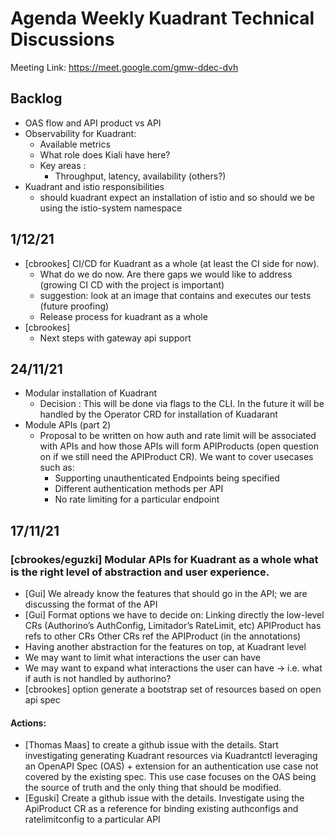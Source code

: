 # Agenda Weekly Kuadrant Technical Discussions


Meeting Link: https://meet.google.com/gmw-ddec-dvh


## Backlog 


- OAS flow and API product vs API 
- Observability for Kuadrant:
  - Available metrics
  - What role does Kiali have here?
  - Key areas :
    - Throughput, latency, availability (others?)
- Kuadrant and istio responsibilities
  - should kuadrant expect an installation of istio and so should we be using the istio-system namespace

## 1/12/21

- [cbrookes] CI/CD for Kuadrant as a whole (at least the CI side for now). 
    - What do we do now. Are there gaps we would like to address (growing CI CD with the project is important)
    - suggestion: look at an image that contains and executes our tests (future proofing)
    - Release process for kuadrant as a whole 
- [cbrookes]
   - Next steps with gateway api support
  

## 24/11/21
- Modular installation of Kuadrant   
  - Decision : This will be done via flags to the CLI. In the future it will be handled by the Operator CRD for installation of Kuadarant
- Module APIs (part 2) 
  - Proposal to be written on how auth and rate limit will be associated with APIs and how those APIs will form APIProducts (open question on if we still need the APIProduct CR). We want to cover usecases such as:
    - Supporting unauthenticated Endpoints being specified
    - Different authentication methods per API
    - No rate limiting for a particular endpoint 


## 17/11/21

### [cbrookes/eguzki] Modular APIs for Kuadrant as a whole  what is the right level of abstraction and user experience.
- [Gui] We already know the features that should go in the API; we are discussing the format of the API
- [Gui] Format options we have to decide on:
Linking directly the low-level CRs (Authorino’s AuthConfig, Limitador’s RateLimit, etc)
APIProduct has refs to other CRs
Other CRs ref the APIProduct (in the annotations)
- Having another abstraction for the features on top, at Kuadrant level
- We may want to limit what interactions the user can have
- We may want to expand what interactions the user can have → i.e. what if auth is not handled by authorino?
- [cbrookes] option generate a bootstrap set of resources based on open api spec
#### Actions:
- [Thomas Maas] to create a github issue with the details. Start investigating generating Kuadrant resources via Kuadrantctl leveraging an OpenAPI Spec (OAS) + extension for an authentication use case not covered by the existing spec. This use case focuses on the OAS being the source of truth and the only thing that should be modified.
- [Eguski] Create a github issue with the details. Investigate using the ApiProduct CR as a reference for binding existing authconfigs and ratelimitconfig to a particular API 



